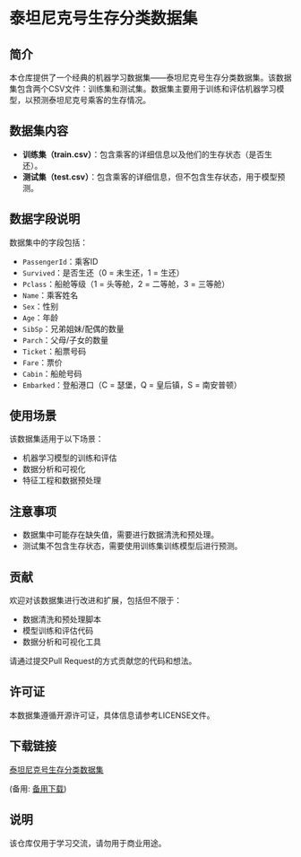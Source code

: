 # 泰坦尼克号生存分类数据集

## 简介

本仓库提供了一个经典的机器学习数据集——泰坦尼克号生存分类数据集。该数据集包含两个CSV文件：训练集和测试集。数据集主要用于训练和评估机器学习模型，以预测泰坦尼克号乘客的生存情况。

## 数据集内容

- **训练集（train.csv）**：包含乘客的详细信息以及他们的生存状态（是否生还）。
- **测试集（test.csv）**：包含乘客的详细信息，但不包含生存状态，用于模型预测。

## 数据字段说明

数据集中的字段包括：

- `PassengerId`：乘客ID
- `Survived`：是否生还（0 = 未生还，1 = 生还）
- `Pclass`：船舱等级（1 = 头等舱，2 = 二等舱，3 = 三等舱）
- `Name`：乘客姓名
- `Sex`：性别
- `Age`：年龄
- `SibSp`：兄弟姐妹/配偶的数量
- `Parch`：父母/子女的数量
- `Ticket`：船票号码
- `Fare`：票价
- `Cabin`：船舱号码
- `Embarked`：登船港口（C = 瑟堡，Q = 皇后镇，S = 南安普顿）

## 使用场景

该数据集适用于以下场景：

- 机器学习模型的训练和评估
- 数据分析和可视化
- 特征工程和数据预处理

## 注意事项

- 数据集中可能存在缺失值，需要进行数据清洗和预处理。
- 测试集不包含生存状态，需要使用训练集训练模型后进行预测。

## 贡献

欢迎对该数据集进行改进和扩展，包括但不限于：

- 数据清洗和预处理脚本
- 模型训练和评估代码
- 数据分析和可视化工具

请通过提交Pull Request的方式贡献您的代码和想法。

## 许可证

本数据集遵循开源许可证，具体信息请参考LICENSE文件。

## 下载链接
[泰坦尼克号生存分类数据集](https://pan.quark.cn/s/d037ae4c4879) 

(备用: [备用下载](https://pan.baidu.com/s/1PoGNL_PoRPNzbn9fi0gKhw?pwd=1234))

## 说明

该仓库仅用于学习交流，请勿用于商业用途。
